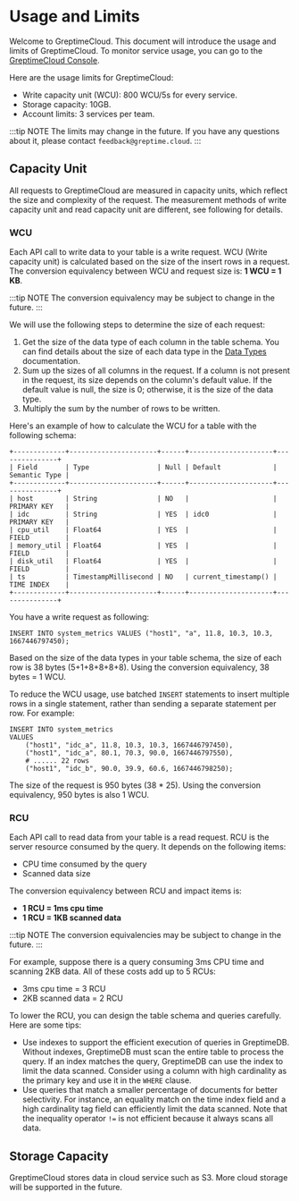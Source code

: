 # Usage and Limits

Welcome to GreptimeCloud. This document will introduce the usage and limits of GreptimeCloud. To monitor service usage, you can go to the [GreptimeCloud Console](https://console.greptime.cloud/).

Here are the usage limits for GreptimeCloud:

- Write capacity unit (WCU): 800 WCU/5s for every service.
- Storage capacity: 10GB.
- Account limits: 3 services per team.

:::tip NOTE
The limits may change in the future. If you have any questions about it, please contact `feedback@greptime.cloud`.
:::

## Capacity Unit

All requests to GreptimeCloud are measured in capacity units, which reflect the size and complexity of the request. The measurement methods of write capacity unit and read capacity unit are different, see following for details. 

### WCU

Each API call to write data to your table is a write request. WCU (Write capacity unit) is calculated based on the size of the insert rows in a request. The conversion equivalency between WCU and request size is: **1 WCU = 1 KB**.

:::tip NOTE
The conversion equivalency may be subject to change in the future.
:::

We will use the following steps to determine the size of each request:

1. Get the size of the data type of each column in the table schema. You can find details about the size of each data type in the [Data Types](/reference/data-types.md) documentation.
2. Sum up the sizes of all columns in the request. If a column is not present in the request, its size depends on the column's default value. If the default value is null, the size is 0; otherwise, it is the size of the data type.
3. Multiply the sum by the number of rows to be written.

Here's an example of how to calculate the WCU for a table with the following schema:

```shell
+-------------+----------------------+------+---------------------+---------------+
| Field       | Type                 | Null | Default             | Semantic Type |
+-------------+----------------------+------+---------------------+---------------+
| host        | String               | NO   |                     | PRIMARY KEY   |
| idc         | String               | YES  | idc0                | PRIMARY KEY   |
| cpu_util    | Float64              | YES  |                     | FIELD         |
| memory_util | Float64              | YES  |                     | FIELD         |
| disk_util   | Float64              | YES  |                     | FIELD         |
| ts          | TimestampMillisecond | NO   | current_timestamp() | TIME INDEX    |
+-------------+----------------------+------+---------------------+---------------+
```

You have a write request as following:

```shell
INSERT INTO system_metrics VALUES ("host1", "a", 11.8, 10.3, 10.3, 1667446797450);
```

Based on the size of the data types in your table schema, the size of each row is 38 bytes (5+1+8+8+8+8). Using the conversion equivalency, 38 bytes = 1 WCU.

To reduce the WCU usage, use batched `INSERT` statements to insert multiple rows in a single statement, rather than sending a separate statement per row. For example:

```shell
INSERT INTO system_metrics
VALUES
    ("host1", "idc_a", 11.8, 10.3, 10.3, 1667446797450),
    ("host1", "idc_a", 80.1, 70.3, 90.0, 1667446797550),
    # ...... 22 rows
    ("host1", "idc_b", 90.0, 39.9, 60.6, 1667446798250);
```

The size of the request is 950 bytes (38 * 25). Using the conversion equivalency, 950 bytes is also 1 WCU.

### RCU

Each API call to read data from your table is a read request. RCU is the server resource consumed by the query. It depends on the following items:

- CPU time consumed by the query
- Scanned data size

The conversion equivalency between RCU and impact items is: 

- **1 RCU = 1ms cpu time**
- **1 RCU = 1KB scanned data**

:::tip NOTE
The conversion equivalencies may be subject to change in the future.
:::

For example, suppose there is a query consuming 3ms CPU time and scanning 2KB data. All of these costs add up to 5 RCUs:

- 3ms cpu time = 3 RCU
- 2KB scanned data = 2 RCU

To lower the RCU, you can design the table schema and queries carefully. Here are some tips:

- Use indexes to support the efficient execution of queries in GreptimeDB. Without indexes, GreptimeDB must scan the entire table to process the query. If an index matches the query, GreptimeDB can use the index to limit the data scanned. Consider using a column with high cardinality as the primary key and use it in the `WHERE` clause.
- Use queries that match a smaller percentage of documents for better selectivity. For instance, an equality match on the time index field and a high cardinality tag field can efficiently limit the data scanned. Note that the inequality operator `!=` is not efficient because it always scans all data.

## Storage Capacity

GreptimeCloud stores data in cloud service such as S3. More cloud storage will be supported in the future.
